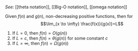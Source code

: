 *See:* [[theta notation]], [[Big-O notation]], [[omega notation]]

Given $f(n)$ and $g(n)$, non-decreasing positive functions, then for $$\lim_{x \to \infty} \frac{f(x)}{g(x)}=L$$
1. If $L=0$, then $f(n)=O(g(n))$
2. If $L=c$, then $f(n)= \theta(g(n))$ for some constant $c$
3. If $L= \infty$, then $f(n)= \Omega(g(n))$

